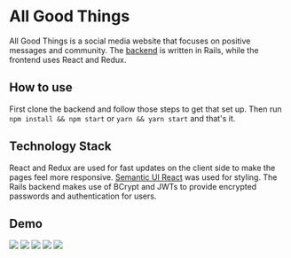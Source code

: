 # All Good Things

All Good Things is a social media website that focuses on positive messages and community. The [backend](https://github.com/jessemcready/all-good-things-backend) is written in Rails, while the frontend uses React and Redux.

## How to use

First clone the backend and follow those steps to get that set up. Then run `npm install && npm start` or `yarn && yarn start` and that's it.

## Technology Stack

React and Redux are used for fast updates on the client side to make the pages feel more responsive. [Semantic UI React](https://react.semantic-ui.com/) was used for styling. The Rails backend makes use of BCrypt and JWTs to provide encrypted passwords and authentication for users.

## Demo

![](https://media.giphy.com/media/4NcWYkUzCZuNl7geub/giphy.gif)
![](https://media.giphy.com/media/7E8wISdJZCGQRQyM2y/giphy.gif)
![](https://media.giphy.com/media/2eKkOplhlEr1PpnQ4g/giphy.gif)
![](https://media.giphy.com/media/2yzGgTNUnm6lrIWx9W/giphy.gif)
![](https://media.giphy.com/media/ulJpKQEkZeODa8h0QO/giphy.gif)
